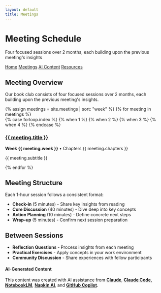 ```yaml
---
layout: default
title: Meetings
---
```


<div class="page-hero page-hero--blue">
<div class="hero-content">
<div class="hero-icon">
<i class="fas fa-calendar-alt"></i>
</div>
<h1 class="page-title">Meeting Schedule</h1>
<p class="page-subtitle">Four focused sessions over 2 months, each building upon the previous meeting's insights</p>
</div>
</div>

<div class="page-container">
<div class="navigation-tabs">
<a href="{{ '/' | relative_url }}" class="nav-tab"><i class="fas fa-home"></i> Home</a>
<a href="{{ '/meetings' | relative_url }}" class="nav-tab active"><i class="fas fa-calendar-alt"></i> Meetings</a>
<a href="{{ '/prompts' | relative_url }}" class="nav-tab"><i class="fas fa-microphone-alt"></i> AI Content</a>
<a href="{{ '/resources' | relative_url }}" class="nav-tab"><i class="fas fa-book-open"></i> Resources</a>
</div>

## Meeting Overview

Our book club consists of four focused sessions over 2 months, each building upon the previous meeting's insights.

<div class="feature-grid" markdown="0">
  {% assign meetings = site.meetings | sort: "week" %}
  {% for meeting in meetings %}
    <div class="meeting-card" markdown="0">
  <div class="meeting-icon" data-color="{{ meeting.dora_color }}">
        {% case forloop.index %}
          {% when 1 %}<i class="fas fa-chart-line"></i>
          {% when 2 %}<i class="fas fa-sync-alt"></i>
          {% when 3 %}<i class="fas fa-building"></i>
          {% when 4 %}<i class="fas fa-users"></i>
        {% endcase %}
      </div>
      <h3><a href="{{ meeting.url }}">{{ meeting.title }}</a></h3>
      <p><strong>Week {{ meeting.week }}</strong> • Chapters {{ meeting.chapters }}</p>
      <p>{{ meeting.subtitle }}</p>
    </div>
  {% endfor %}
</div>

## Meeting Structure

Each 1-hour session follows a consistent format:

- **Check-in** (5 minutes) - Share key insights from reading
- **Core Discussion** (40 minutes) - Dive deep into key concepts
- **Action Planning** (10 minutes) - Define concrete next steps
- **Wrap-up** (5 minutes) - Confirm next session preparation

## Between Sessions

- **Reflection Questions** - Process insights from each meeting
- **Practical Exercises** - Apply concepts in your work environment
- **Community Discussion** - Share experiences with fellow participants

</div>

<footer class="ai-attribution" markdown="0">
<div class="ai-attribution__icon">
<i class="fas fa-robot" aria-hidden="true"></i>
</div>
<div class="ai-attribution__content">
<h4 class="ai-attribution__title">AI-Generated Content</h4>
<p class="ai-attribution__text">This content was created with AI assistance from <strong><a href="https://claude.ai/" target="_blank" rel="noopener noreferrer">Claude</a></strong>, <strong><a href="https://www.anthropic.com/claude-code" target="_blank" rel="noopener noreferrer">Claude Code</a></strong>, <strong><a href="https://notebooklm.google.com/" target="_blank" rel="noopener noreferrer">NotebookLM</a></strong>, <strong><a href="https://www.napkin.ai/" target="_blank" rel="noopener noreferrer">Napkin AI</a></strong>, and <strong><a href="https://github.com/features/copilot" target="_blank" rel="noopener noreferrer">GitHub Copilot</a></strong>.</p>
</div>
</footer>
